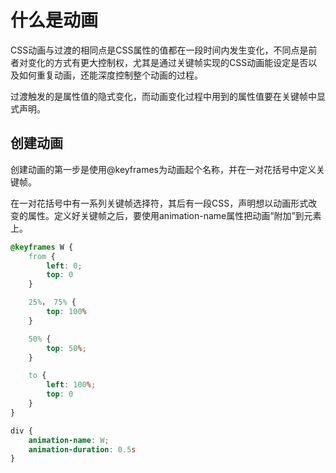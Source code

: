 # 什么是动画

CSS动画与过渡的相同点是CSS属性的值都在一段时间内发生变化，不同点是前者对变化的方式有更大控制权，尤其是通过关键帧实现的CSS动画能设定是否以及如何重复动画，还能深度控制整个动画的过程。

过渡触发的是属性值的隐式变化，而动画变化过程中用到的属性值要在关键帧中显式声明。

## 创建动画

创建动画的第一步是使用@keyframes为动画起个名称，并在一对花括号中定义关键帧。

在一对花括号中有一系列关键帧选择符，其后有一段CSS，声明想以动画形式改变的属性。定义好关键帧之后，要使用animation-name属性把动画“附加”到元素上。

```CSS
@keyframes W {
    from {
        left: 0;
        top: 0
    }

    25%， 75% {
        top: 100%
    }

    50% {
        top: 50%;
    }

    to {
        left: 100%;
        top: 0
    }
}

div {
    animation-name: W;
    animation-duration: 0.5s
}

```
